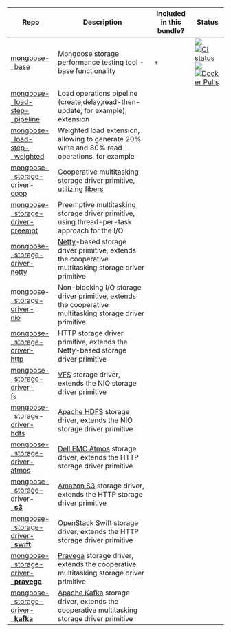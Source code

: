
| Repo | Description | Included in this bundle? | Status |
|------|-------------|--------------------------|--------|
| [mongoose-<br/>&nbsp;&nbsp;base](https://github.com/emc-mongoose/mongoose-base) | Mongoose storage performance testing tool - base functionality | + | [![](https://img.shields.io/maven-metadata/v/http/central.maven.org/maven2/com/github/emc-mongoose/mongoose-base/maven-metadata.xml.svg)](http://central.maven.org/maven2/com/github/emc-mongoose/mongoose-base) <br/> [![CI status](https://gitlab.com/emc-mongoose/mongoose-base/badges/master/pipeline.svg)](https://gitlab.com/emc-mongoose/mongoose-base/commits/master) <br/> [![](https://img.shields.io/badge/Issue-Tracker-red.svg)](https://mongoose-issues.atlassian.net/projects/BASE) <br/> [![Docker Pulls](https://img.shields.io/docker/pulls/emcmongoose/mongoose-base.svg)](https://hub.docker.com/r/emcmongoose/mongoose-base/)
| [mongoose-<br/>&nbsp;&nbsp;load-step-<br/>&nbsp;&nbsp;pipeline](https://github.com/emc-mongoose/mongoose-load-step-pipeline) | Load operations pipeline (create,delay,read-then-update, for example), extension
| [mongoose-<br/>&nbsp;&nbsp;load-step-<br/>&nbsp;&nbsp;weighted](https://github.com/emc-mongoose/mongoose-load-step-weighted) | Weighted load extension, allowing to generate 20% write and 80% read operations, for example
| [mongoose-<br/>&nbsp;&nbsp;storage-driver-<br/>coop](https://github.com/emc-mongoose/mongoose-storage-driver-coop) | Cooperative multitasking storage driver primitive, utilizing [fibers](https://github.com/akurilov/fiber4j)
| [mongoose-<br/>&nbsp;&nbsp;storage-driver-<br/>preempt](https://github.com/emc-mongoose/mongoose-storage-driver-preempt) | Preemptive multitasking storage driver primitive, using thread-per-task approach for the I/O
| [mongoose-<br/>&nbsp;&nbsp;storage-driver-<br/>netty](https://github.com/emc-mongoose/mongoose-storage-driver-netty) | [Netty](https://netty.io/)-based storage driver primitive, extends the cooperative multitasking storage driver primitive
| [mongoose-<br/>&nbsp;&nbsp;storage-driver-<br/>nio](https://github.com/emc-mongoose/mongoose-storage-driver-nio) | Non-blocking I/O storage driver primitive, extends the cooperative multitasking storage driver primitive
| [mongoose-<br/>&nbsp;&nbsp;storage-driver-<br/>http](https://github.com/emc-mongoose/mongoose-storage-driver-http) | HTTP storage driver primitive, extends the Netty-based storage driver primitive
| [mongoose-<br/>&nbsp;&nbsp;storage-driver-<br/>fs](https://github.com/emc-mongoose/mongoose-storage-driver-fs) | [VFS](https://www.oreilly.com/library/view/understanding-the-linux/0596005652/ch12s01.html) storage driver, extends the NIO storage driver primitive
| [mongoose-<br/>&nbsp;&nbsp;storage-driver-<br/>hdfs](https://github.com/emc-mongoose/mongoose-storage-driver-hdfs) | [Apache HDFS](http://hadoop.apache.org/docs/stable/hadoop-project-dist/hadoop-hdfs/HdfsDesign.html) storage driver, extends the NIO storage driver primitive
| [mongoose-<br/>&nbsp;&nbsp;storage-driver-<br/>atmos](https://github.com/emc-mongoose/mongoose-storage-driver-atmos) | [Dell EMC Atmos](https://poland.emc.com/collateral/software/data-sheet/h5770-atmos-ds.pdf) storage driver, extends the HTTP storage driver primitive
| [mongoose-<br/>&nbsp;&nbsp;storage-driver-<br/>&nbsp;&nbsp;**s3**](https://github.com/emc-mongoose/mongoose-storage-driver-s3) | [Amazon S3](https://docs.aws.amazon.com/en_us/AmazonS3/latest/API/Welcome.html) storage driver, extends the HTTP storage driver primitive
| [mongoose-<br/>&nbsp;&nbsp;storage-driver-<br/>&nbsp;&nbsp;**swift**](https://github.com/emc-mongoose/mongoose-storage-driver-swift) | [OpenStack Swift](https://wiki.openstack.org/wiki/Swift) storage driver, extends the HTTP storage driver primitive
| [mongoose-<br/>&nbsp;&nbsp;storage-driver-<br/>&nbsp;&nbsp;**pravega**](https://github.com/emc-mongoose/mongoose-storage-driver-pravega) | [Pravega](http://pravega.io) storage driver, extends the cooperative multitasking storage driver primitive
| [mongoose-<br/>&nbsp;&nbsp;storage-driver-<br/>&nbsp;&nbsp;**kafka**](https://github.com/emc-mongoose/mongoose-storage-driver-kafka) | [Apache Kafka](https://kafka.apache.org/) storage driver, extends the cooperative multitasking storage driver primitive

